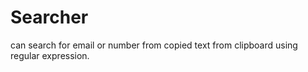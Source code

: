 # Searcher
can search for email or number from copied text from clipboard using regular expression.
